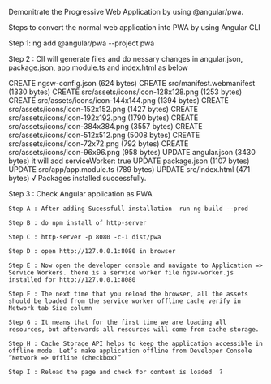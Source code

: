 Demonitrate the Progressive Web Application by using @angular/pwa.


Steps to convert the normal web application into PWA by using Angular CLI

Step 1: 
ng add @angular/pwa --project pwa

Step 2 : ClI will generate files and do nessary changes in angular.json, package.json, app.module.ts and index.html as below

CREATE ngsw-config.json (624 bytes)
CREATE src/manifest.webmanifest (1330 bytes)
CREATE src/assets/icons/icon-128x128.png (1253 bytes)
CREATE src/assets/icons/icon-144x144.png (1394 bytes)
CREATE src/assets/icons/icon-152x152.png (1427 bytes)
CREATE src/assets/icons/icon-192x192.png (1790 bytes)
CREATE src/assets/icons/icon-384x384.png (3557 bytes)
CREATE src/assets/icons/icon-512x512.png (5008 bytes)
CREATE src/assets/icons/icon-72x72.png (792 bytes)
CREATE src/assets/icons/icon-96x96.png (958 bytes)
UPDATE angular.json (3430 bytes)  it will add serviceWorker: true
UPDATE package.json (1107 bytes)
UPDATE src/app/app.module.ts (789 bytes)
UPDATE src/index.html (471 bytes)
√ Packages installed successfully.


Step 3 : Check Angular application as PWA 

    Step A : After adding Sucessfull installation  run ng build --prod
    
    Step B : do npm install of http-server
    
    Step C : http-server -p 8080 -c-1 dist/pwa
    
    Step D : open http://127.0.0.1:8080 in browser 
    
    Step E : Now open the developer console and navigate to Application => Service Workers. there is a service worker file ngsw-worker.js installed for http://127.0.0.1:8080
    
    Step F : The next time that you reload the browser, all the assets should be loaded from the service worker offline cache verify in Network tab Size column
    
    Step G : It means that for the first time we are loading all resources, but afterwards all resources will come from cache storage.
    
    Step H : Cache Storage API helps to keep the application accessible in offline mode. Let’s make application offline from Developer Console “Network => Offline (checkbox)”
    
    Step I : Reload the page and check for content is loaded  ?








